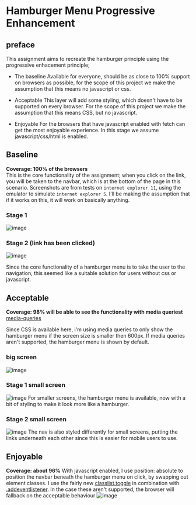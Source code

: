 # Hamburger Menu Progressive Enhancement

## preface
This assignment aims to recreate the hamburger principle using the progressive enhacement principle;
* The baseline
Available for everyone, should be as close to 100% support on browsers as possible, for the scope of this project we make the assumption that this means no javascript or css.

* Acceptable
This layer will add some styling, which doesn't have to be supported on every browser. For the scope of this project we make the assumption that this means CSS, but no javascript.

* Enjoyable
For the browsers that have javascript enabled with fetch can get the most enjoyable experience. In this stage we assume javascript/css/html is enabled.


## Baseline
**Coverage: 100% of the browsers**   
This is the core functionality of the assignment; when you click on the link, you will be taken to the navbar, which is at the bottom of the page in this scenario.
Screenshots are from tests on `internet explorer 11`, using the emulator to simulate `internet explorer 5`. I'll be making the assumption that if it works on this, it will work on basically anything.

### Stage 1
![image](/opdracht2/hamburger-menu/img/baseline.png)

### Stage 2 (link has been clicked)
![image](img/baseline-hamburger.png)

Since the core functionality of a hamburger menu is to take the user to the navigation, this seemed like a suitable solution for users without css or javascript.

## Acceptable
**Coverage: 98% will be able to see the functionality with media queriest**  
[media-queries](https://caniuse.com/#feat=css-mediaqueries)

Since CSS is available here, i'm using media queries to only show the hamburger menu if the screen size is smaller then 600px. If media queries aren't supported, the hamburger menu is shown by default.

### big screen
![image](img/acceptable-big-screen.png)


### Stage 1 small screen 
![image](img/acceptable-small-screen.png)
For smaller screens, the hamburger menu is available, now with a bit of styling to make it look more like a hamburger.


### Stage 2 small screen
![image](img/acceptable-small-screen-nav.png)
The nav is also styled differently for small screens, putting the links underneath each other since this is easier for mobile users to use.


## Enjoyable
**Coverage: about 96%**
With javascript enabled, I use position: absolute to position the navbar beneath the hamburger menu on click, by swapping out element classes. I use the fairly new [classlist.toggle](https://caniuse.com/#feat=classlist) in combination with [.addeventlistener](https://caniuse.com/#feat=addeventlistener). In the case these aren't supported, the browser will fallback on the acceptable behaviour
![image](img/enjoyable.png)

